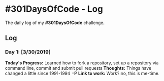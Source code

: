 # #301DaysOfCode - Log
The daily log of my **#301DaysOfCode** challenge.

## Log

### Day 1: [3/30/2019]

**Today's Progress:**
Learned how to fork a repository, set up a repository via command line, commit and submit pull requests
**Thoughts:**
Things have changed a little since 1991-1994 =P
**Link to work:**
Work? no, this is me-time.
